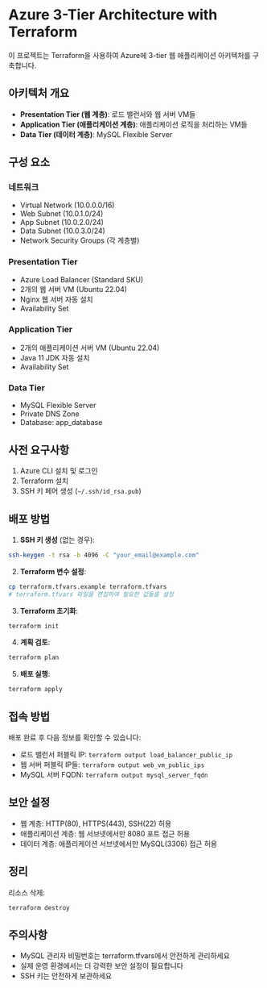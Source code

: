 # Azure 3-Tier Architecture with Terraform

이 프로젝트는 Terraform을 사용하여 Azure에 3-tier 웹 애플리케이션 아키텍처를 구축합니다.

## 아키텍처 개요

- **Presentation Tier (웹 계층)**: 로드 밸런서와 웹 서버 VM들
- **Application Tier (애플리케이션 계층)**: 애플리케이션 로직을 처리하는 VM들
- **Data Tier (데이터 계층)**: MySQL Flexible Server

## 구성 요소

### 네트워크
- Virtual Network (10.0.0.0/16)
- Web Subnet (10.0.1.0/24)
- App Subnet (10.0.2.0/24)
- Data Subnet (10.0.3.0/24)
- Network Security Groups (각 계층별)

### Presentation Tier
- Azure Load Balancer (Standard SKU)
- 2개의 웹 서버 VM (Ubuntu 22.04)
- Nginx 웹 서버 자동 설치
- Availability Set

### Application Tier
- 2개의 애플리케이션 서버 VM (Ubuntu 22.04)
- Java 11 JDK 자동 설치
- Availability Set

### Data Tier
- MySQL Flexible Server
- Private DNS Zone
- Database: app_database

## 사전 요구사항

1. Azure CLI 설치 및 로그인
2. Terraform 설치
3. SSH 키 페어 생성 (`~/.ssh/id_rsa.pub`)

## 배포 방법

1. **SSH 키 생성** (없는 경우):
```bash
ssh-keygen -t rsa -b 4096 -C "your_email@example.com"
```

2. **Terraform 변수 설정**:
```bash
cp terraform.tfvars.example terraform.tfvars
# terraform.tfvars 파일을 편집하여 필요한 값들을 설정
```

3. **Terraform 초기화**:
```bash
terraform init
```

4. **계획 검토**:
```bash
terraform plan
```

5. **배포 실행**:
```bash
terraform apply
```

## 접속 방법

배포 완료 후 다음 정보를 확인할 수 있습니다:

- 로드 밸런서 퍼블릭 IP: `terraform output load_balancer_public_ip`
- 웹 서버 퍼블릭 IP들: `terraform output web_vm_public_ips`
- MySQL 서버 FQDN: `terraform output mysql_server_fqdn`

## 보안 설정

- 웹 계층: HTTP(80), HTTPS(443), SSH(22) 허용
- 애플리케이션 계층: 웹 서브넷에서만 8080 포트 접근 허용
- 데이터 계층: 애플리케이션 서브넷에서만 MySQL(3306) 접근 허용

## 정리

리소스 삭제:
```bash
terraform destroy
```

## 주의사항

- MySQL 관리자 비밀번호는 terraform.tfvars에서 안전하게 관리하세요
- 실제 운영 환경에서는 더 강력한 보안 설정이 필요합니다
- SSH 키는 안전하게 보관하세요